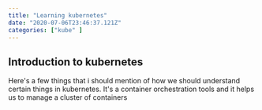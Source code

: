 ```yaml
---
title: "Learning kubernetes"
date: "2020-07-06T23:46:37.121Z"
categories: ["kube" ]
---
```


## Introduction to kubernetes
Here's a few things that i should mention of how we should understand certain things in kubernetes. It's a container orchestration tools and it helps us to manage a cluster of containers
